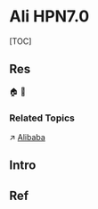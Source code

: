 # Ali HPN7.0

[TOC]



## Res
🏠 
🚧 


### Related Topics
↗ [Alibaba](../../../🔑%20CS%20Core/Electronics%20&%20Information%20Technologies%20Business%20Fields%20Research/Software%20Industry%20&%20Providers/Internet%20Companies/Alibaba.md)



## Intro



## Ref
